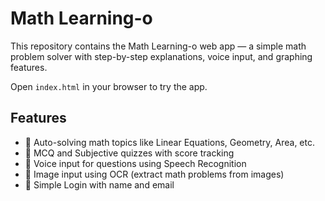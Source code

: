 # Math Learning-o

This repository contains the Math Learning-o web app — a simple math problem solver with step-by-step explanations, voice input, and graphing features.

Open `index.html` in your browser to try the app.

## Features

- 🔢 Auto-solving math topics like Linear Equations, Geometry, Area, etc.
- 🧠 MCQ and Subjective quizzes with score tracking
- 🎤 Voice input for questions using Speech Recognition
- 📸 Image input using OCR (extract math problems from images)
- 🔐 Simple Login with name and email


